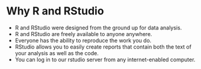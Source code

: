 # Why R and RStudio

- R and RStudio were designed from the ground up for data analysis.
- R and RStudio are freely available to anyone anywhere.
- Everyone has the ability to reproduce the work you do.
- RStudio allows you to easily create reports that contain both the text of your analysis as well as the code.
- You can log in to our rstudio server from any internet-enabled computer.
